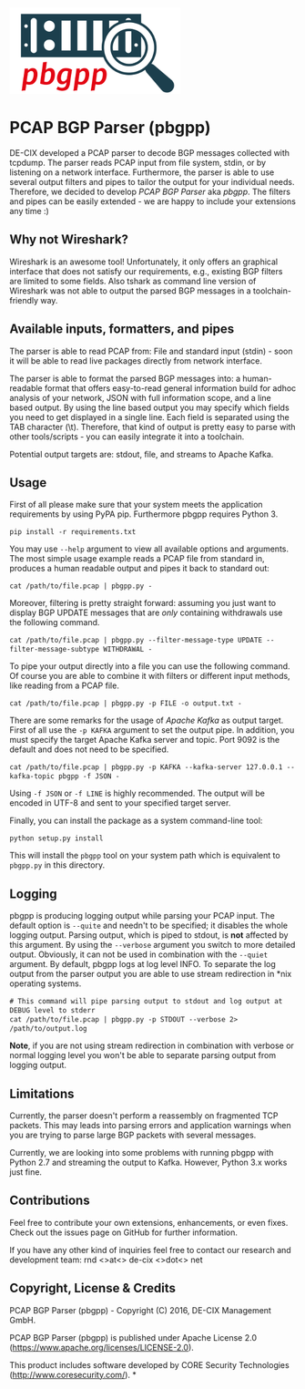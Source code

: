 ![pbgpp Logo](https://github.com/de-cix/pbgp-parser/blob/master/logo_pbgp.png)

# PCAP BGP Parser (pbgpp)
DE-CIX developed a PCAP parser to decode BGP messages collected with tcpdump. The parser reads PCAP input from file system, stdin, or by listening on a network interface. Furthermore, the parser is able to use several output filters and pipes to tailor the output for your individual needs. Therefore, we decided to develop *PCAP BGP Parser* aka *pbgpp*. The filters and pipes can be easily extended - we are happy to include your extensions any time :)

## Why not Wireshark?
Wireshark is an awesome tool! Unfortunately, it only offers an graphical interface that does not satisfy our requirements, e.g., existing BGP filters are limited to some fields. Also tshark as command line version of Wireshark was not able to output the parsed BGP messages in a toolchain-friendly way.

## Available inputs, formatters, and pipes
The parser is able to read PCAP from: File and standard input (stdin) - soon it will be able to read live packages directly from network interface.

The parser is able to format the parsed BGP messages into: a human-readable format that offers easy-to-read general information build for adhoc analysis of your network, JSON with full information scope, and a line based output. By using the line based output you may specify which fields you need to get displayed in a single line. Each field is separated using the TAB character (\t). Therefore, that kind of output is pretty easy to parse with other tools/scripts - you can easily integrate it into a toolchain.

Potential output targets are: stdout, file, and streams to Apache Kafka.

## Usage
First of all please make sure that your system meets the application requirements by using PyPA pip. Furthermore pbgpp requires Python 3.

    pip install -r requirements.txt

You may use `--help` argument to view all available options and arguments. The most simple usage example reads a PCAP file from standard in, produces a human readable output and pipes it back to standard out:

    cat /path/to/file.pcap | pbgpp.py -
    
Moreover, filtering is pretty straight forward: assuming you just want to display BGP UPDATE messages that are _only_ containing withdrawals use the following command.

    cat /path/to/file.pcap | pbgpp.py --filter-message-type UPDATE --filter-message-subtype WITHDRAWAL -
    
To pipe your output directly into a file you can use the following command. Of course you are able to combine it with filters or different input methods, like reading from a PCAP file.

    cat /path/to/file.pcap | pbgpp.py -p FILE -o output.txt -

There are some remarks for the usage of *Apache Kafka* as output target. First of all use the `-p KAFKA` argument to set the output pipe. In addition, you must specify the target Apache Kafka server and topic. Port 9092 is the default and does not need to be specified.

    cat /path/to/file.pcap | pbgpp.py -p KAFKA --kafka-server 127.0.0.1 --kafka-topic pbgpp -f JSON -
    
Using `-f JSON` or `-f LINE` is highly recommended. The output will be encoded in UTF-8 and sent to your specified target server.

Finally, you can install the package as a system command-line tool:

    python setup.py install

This will install the `pbgpp` tool on your system path which is equivalent to `pbgpp.py` in this directory.

## Logging
pbgpp is producing logging output while parsing your PCAP input. The default option is `--quite` and needn't to be specified; it disables the whole logging output. Parsing output, which is piped to stdout, is **not** affected by this argument. By using the `--verbose` argument you switch to more detailed output. Obviously, it can not be used in combination with the `--quiet` argument. By default, pbgpp logs at log level INFO. To separate the log output from the parser output you are able to use stream redirection in \*nix operating systems.

    # This command will pipe parsing output to stdout and log output at DEBUG level to stderr
    cat /path/to/file.pcap | pbgpp.py -p STDOUT --verbose 2> /path/to/output.log
    
**Note**, if you are not using stream redirection in combination with verbose or normal logging level you won't be able to separate parsing output from logging output.

## Limitations
Currently, the parser doesn't perform a reassembly on fragmented TCP packets. This may leads into parsing errors and application warnings when you are trying to parse large BGP packets with several messages.

Currently, we are looking into some problems with running pbgpp with Python 2.7 and streaming the output to Kafka. However, Python 3.x works just fine.

## Contributions
Feel free to contribute your own extensions, enhancements, or even fixes. Check out the issues page on GitHub for further information.

If you have any other kind of inquiries feel free to contact our research and development team: rnd <>at<> de-cix <>dot<> net

## Copyright, License & Credits
PCAP BGP Parser (pbgpp) - Copyright (C) 2016, DE-CIX Management GmbH.

PCAP BGP Parser (pbgpp) is published under Apache License 2.0 (https://www.apache.org/licenses/LICENSE-2.0).

This product includes software developed by CORE Security Technologies (http://www.coresecurity.com/).
*

